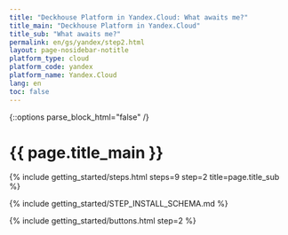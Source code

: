 ```yaml
---
title: "Deckhouse Platform in Yandex.Cloud: What awaits me?"
title_main: "Deckhouse Platform in Yandex.Cloud"
title_sub: "What awaits me?"
permalink: en/gs/yandex/step2.html
layout: page-nosidebar-notitle
platform_type: cloud
platform_code: yandex
platform_name: Yandex.Cloud
lang: en
toc: false
---
```


<link rel="stylesheet" type="text/css" href='{{ assets["getting-started.css"].digest_path }}' />
{::options parse_block_html="false" /}

<h1 class="docs__title">{{ page.title_main }}</h1>
{% include getting_started/steps.html steps=9 step=2 title=page.title_sub %}

{% include getting_started/STEP_INSTALL_SCHEMA.md %}

{% include getting_started/buttons.html step=2 %}

